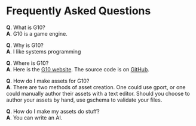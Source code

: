 # Frequently Asked Questions

**Q**. What is G10?\
**A**. G10 is a game engine.

**Q**. Why is G10?\
**A**. I like systems programming 

**Q**. Where is G10?\
**A**. Here is the [G10 website](httos://g10.app/). The source code is on [GitHub](httos://github.com/Jacob-C-Smith/g10). 

**Q**. How do I make assets for G10?\
**A**. There are two methods of asset creation. One could use gport, or one could manually author their assets with a text editor. Should you choose to author your assets by hand, use gschema to validate your files.

**Q**. How do I make my assets do stuff?\
**A**. You can write an AI.